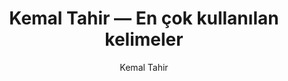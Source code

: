 ---
layout: yazar
title: Kemal Tahir — En çok kullanılan kelimeler
description: Kemal Tahir eserlerinin kelime sıklığı grafiği.
author: Kemal Tahir
author_slug: kemal-tahir
permalink: /yazar/kemal-tahir-en-cok-kullanilan-kelimeler/
lang: tr
titles:
- Kurt Kanunu
- Hür Şehrin İnsanları-2
- Yediçınar Yaylası
- Sağırdere
- Yorgun Savaşçı
- Bozkırdaki Çekirdek
- Büyük mal
- Kelleci Memet
- Devlet Ana
- Ecel Saati
- Göl İnsanları
- Hür Şehrin İnsanları-1
- Gangsterler Kraliçesi
- Damağası
- Körduman
- Derini Yüzeceğim
- Karılar Koğuşu
- Dutlar Yetişmedi (Bütün Öyküleri 1)
- 'Esir Şehir #1 - Esir Şehrin İnsanları'
- Zehra nın Defteri (Bütün Öyküleri 2 )
- Namusçular (Malatya Cezaevi notları )
---